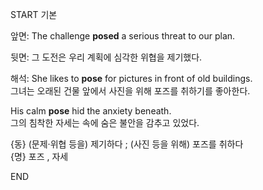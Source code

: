 START
기본

앞면:
The challenge **posed** a serious threat to our plan.

뒷면:
그 도전은 우리 계획에 심각한 위협을 제기했다.

해석:
She likes to **pose** for pictures in front of old buildings.  
그녀는 오래된 건물 앞에서 사진을 위해 포즈를 취하기를 좋아한다.

His calm **pose** hid the anxiety beneath.  
그의 침착한 자세는 속에 숨은 불안을 감추고 있었다.

{동} (문제·위협 등을) 제기하다 ; (사진 등을 위해) 포즈를 취하다  
{명} 포즈 , 자세
<!--ID: 1746697664790-->
END